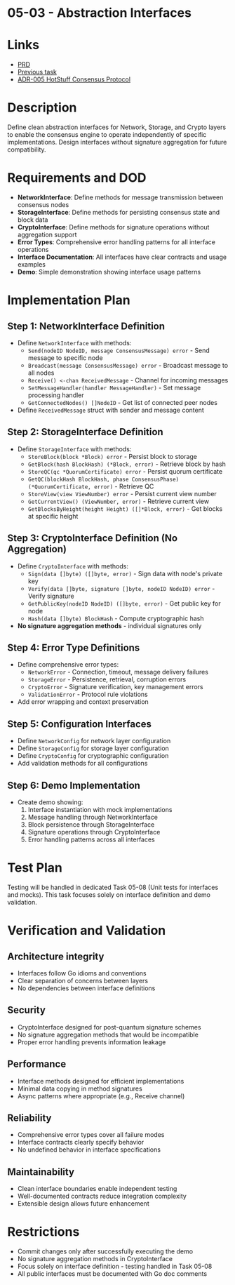 # 05-03 - Abstraction Interfaces

# Links
- [PRD](/workflow/prd/federation/05_hotstuff_consensus.md)
- [Previous task](/workflow/tasks/federation/05/05-01-consensus-foundation-setup.md)
- [ADR-005 HotStuff Consensus Protocol](/architecture/federation/adrs/ADR-005-hotstuff-consensus-protocol.md)

# Description
Define clean abstraction interfaces for Network, Storage, and Crypto layers to enable the consensus engine to operate independently of specific implementations. Design interfaces without signature aggregation for future compatibility.

# Requirements and DOD
- **NetworkInterface**: Define methods for message transmission between consensus nodes
- **StorageInterface**: Define methods for persisting consensus state and block data
- **CryptoInterface**: Define methods for signature operations without aggregation support
- **Error Types**: Comprehensive error handling patterns for all interface operations
- **Interface Documentation**: All interfaces have clear contracts and usage examples
- **Demo**: Simple demonstration showing interface usage patterns

# Implementation Plan

## Step 1: NetworkInterface Definition
- Define `NetworkInterface` with methods:
  - `Send(nodeID NodeID, message ConsensusMessage) error` - Send message to specific node
  - `Broadcast(message ConsensusMessage) error` - Broadcast message to all nodes
  - `Receive() <-chan ReceivedMessage` - Channel for incoming messages
  - `SetMessageHandler(handler MessageHandler)` - Set message processing handler
  - `GetConnectedNodes() []NodeID` - Get list of connected peer nodes
- Define `ReceivedMessage` struct with sender and message content

## Step 2: StorageInterface Definition
- Define `StorageInterface` with methods:
  - `StoreBlock(block *Block) error` - Persist block to storage
  - `GetBlock(hash BlockHash) (*Block, error)` - Retrieve block by hash
  - `StoreQC(qc *QuorumCertificate) error` - Persist quorum certificate
  - `GetQC(blockHash BlockHash, phase ConsensusPhase) (*QuorumCertificate, error)` - Retrieve QC
  - `StoreView(view ViewNumber) error` - Persist current view number
  - `GetCurrentView() (ViewNumber, error)` - Retrieve current view
  - `GetBlocksByHeight(height Height) ([]*Block, error)` - Get blocks at specific height

## Step 3: CryptoInterface Definition (No Aggregation)
- Define `CryptoInterface` with methods:
  - `Sign(data []byte) ([]byte, error)` - Sign data with node's private key
  - `Verify(data []byte, signature []byte, nodeID NodeID) error` - Verify signature
  - `GetPublicKey(nodeID NodeID) ([]byte, error)` - Get public key for node
  - `Hash(data []byte) BlockHash` - Compute cryptographic hash
- **No signature aggregation methods** - individual signatures only

## Step 4: Error Type Definitions
- Define comprehensive error types:
  - `NetworkError` - Connection, timeout, message delivery failures
  - `StorageError` - Persistence, retrieval, corruption errors
  - `CryptoError` - Signature verification, key management errors
  - `ValidationError` - Protocol rule violations
- Add error wrapping and context preservation

## Step 5: Configuration Interfaces
- Define `NetworkConfig` for network layer configuration
- Define `StorageConfig` for storage layer configuration
- Define `CryptoConfig` for cryptographic configuration
- Add validation methods for all configurations

## Step 6: Demo Implementation
- Create demo showing:
  1. Interface instantiation with mock implementations
  2. Message handling through NetworkInterface
  3. Block persistence through StorageInterface
  4. Signature operations through CryptoInterface
  5. Error handling patterns across all interfaces

# Test Plan
Testing will be handled in dedicated Task 05-08 (Unit tests for interfaces and mocks). This task focuses solely on interface definition and demo validation.

# Verification and Validation

## Architecture integrity
- Interfaces follow Go idioms and conventions
- Clear separation of concerns between layers
- No dependencies between interface definitions

## Security
- CryptoInterface designed for post-quantum signature schemes
- No signature aggregation methods that would be incompatible
- Proper error handling prevents information leakage

## Performance
- Interface methods designed for efficient implementations
- Minimal data copying in method signatures
- Async patterns where appropriate (e.g., Receive channel)

## Reliability
- Comprehensive error types cover all failure modes
- Interface contracts clearly specify behavior
- No undefined behavior in interface specifications

## Maintainability
- Clean interface boundaries enable independent testing
- Well-documented contracts reduce integration complexity
- Extensible design allows future enhancement

# Restrictions
- Commit changes only after successfully executing the demo
- No signature aggregation methods in CryptoInterface
- Focus solely on interface definition - testing handled in Task 05-08
- All public interfaces must be documented with Go doc comments